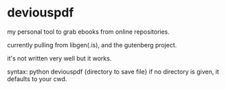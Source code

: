 # deviouspdf
my personal tool to grab ebooks from online repositories.

currently pulling from libgen(.is), and the gutenberg project.

it's not written very well but it works.

syntax: python deviouspdf {directory to save file}
if no directory is given, it defaults to your cwd.

